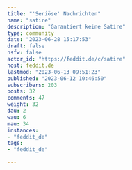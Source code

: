 ```yaml
---
title: "'Seriöse' Nachrichten" 
name: "satire"
description: "Garantiert keine Satire"
type: community
date: "2023-06-28 15:17:53"
draft: false
nsfw: false
actor_id: "https://feddit.de/c/satire"
host: feddit.de
lastmod: "2023-06-13 09:51:23"
published: "2023-06-12 10:46:50"
subscribers: 203
posts: 32
comments: 47
weight: 32
dau: 2
wau: 6
mau: 34
instances:
- "feddit_de"
tags: 
- "feddit_de"

---
```

